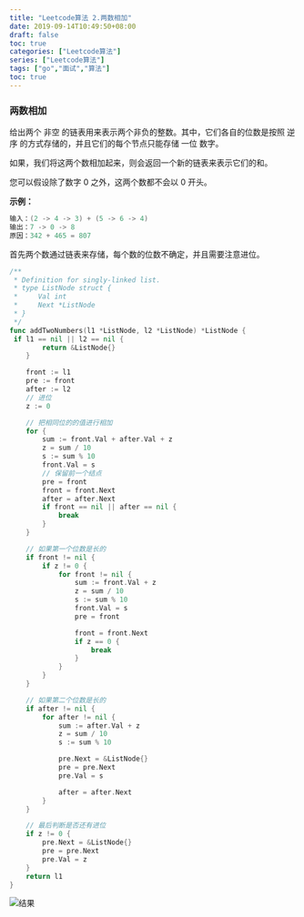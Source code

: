 ```yaml
---
title: "Leetcode算法 2.两数相加"
date: 2019-09-14T10:49:50+08:00
draft: false
toc: true
categories: ["Leetcode算法"]
series: ["Leetcode算法"]
tags: ["go","面试","算法"]
toc: true
---
```


### 两数相加

给出两个 非空 的链表用来表示两个非负的整数。其中，它们各自的位数是按照 逆序 的方式存储的，并且它们的每个节点只能存储 一位 数字。

如果，我们将这两个数相加起来，则会返回一个新的链表来表示它们的和。

您可以假设除了数字 0 之外，这两个数都不会以 0 开头。

**示例：**
``` go
输入：(2 -> 4 -> 3) + (5 -> 6 -> 4)
输出：7 -> 0 -> 8
原因：342 + 465 = 807
```

首先两个数通过链表来存储，每个数的位数不确定，并且需要注意进位。

``` go
/**
 * Definition for singly-linked list.
 * type ListNode struct {
 *     Val int
 *     Next *ListNode
 * }
 */
func addTwoNumbers(l1 *ListNode, l2 *ListNode) *ListNode {
 if l1 == nil || l2 == nil {
		return &ListNode{}
	}

	front := l1
	pre := front
	after := l2
    // 进位
	z := 0

	// 把相同位的的值进行相加
	for {
		sum := front.Val + after.Val + z
		z = sum / 10
		s := sum % 10
		front.Val = s
		// 保留前一个结点
		pre = front
		front = front.Next
		after = after.Next
		if front == nil || after == nil {
			break
		}
	}

	// 如果第一个位数是长的
	if front != nil {
		if z != 0 {
			for front != nil {
				sum := front.Val + z
				z = sum / 10
				s := sum % 10
				front.Val = s
				pre = front

				front = front.Next
				if z == 0 {
					break
				}
			}
		}
	}

	// 如果第二个位数是长的
	if after != nil {
		for after != nil {
			sum := after.Val + z
			z = sum / 10
			s := sum % 10

			pre.Next = &ListNode{}
			pre = pre.Next
			pre.Val = s

			after = after.Next
		}
	}

	// 最后判断是否还有进位
	if z != 0 {
		pre.Next = &ListNode{}
		pre = pre.Next
		pre.Val = z
	}
	return l1
}
```
![结果](/images/blog/2019/算法2_1.png)

